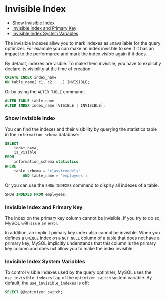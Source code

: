 # Invisible Index

* [Show Invisible Index](#show-invisible-index)
* [Invisible Index and Primary Key](#invisible-index-and-primary-key)
* [Invisible Index System Variables](#invisible-index-system-variables)

The invisible indexes allow you to mark indexes as unavailable for the query optimizer. For example you can make an index invisible to see if it has an impact to the performance and mark the index visible again if it does.

By default, indexes are visible. To make them invisible, you have to explicitly declare its visibility at the time of creation.
```sql
CREATE INDEX index_name
ON table_name( c1, c2, ...) INVISIBLE;
```
Or by using the `ALTER TABLE` command.
```sql
ALTER TABLE table_name
ALTER INDEX index_name [VISIBLE | INVISIBLE];
```

### Show Invisible Index
You can find the indexes and their visibility by querying the statistics table in the `information_schema` database:
```sql
SELECT
    index_name,
    is_visible
FROM
    information_schema.statistics
WHERE
    table_schema = 'classicmodels'
        AND table_name = 'employees';
```
Or you can use the `SHOW INDEXES` command to display all indexes of a table.
```sql
SHOW INDEXES FROM employees;
```

### Invisible Index and Primary Key
The index on the primary key column cannot be invisible. If you try to do so, MySQL will issue an error.

In addition, an implicit primary key index also cannot be invisible. When you defines a `UNIQUE` index on a `NOT NULL` column of a table that does not have a primary key, MySQL implicitly understands that this column is the primary key column and does not allow you to make the index invisible.

### Invisible Index System Variables
To control visible indexes used by the query optimizer, MySQL uses the `use_invisible_indexes` flag of the `optimizer_switch` system variable. By default, the `use_invisible_indexes` is off:
```sql
SELECT @@optimizer_switch;
```
